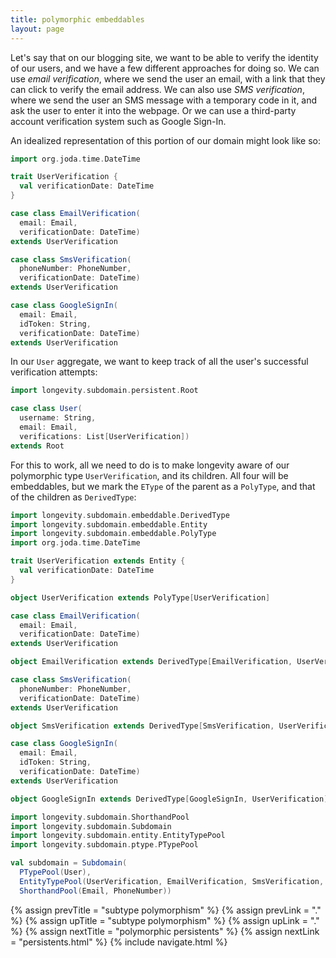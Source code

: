 ```yaml
---
title: polymorphic embeddables
layout: page
---
```


Let's say that on our blogging site, we want to be able to verify the
identity of our users, and we have a few different approaches for
doing so. We can use _email verification_, where we send the user an
email, with a link that they can click to verify the email address. We
can also use _SMS verification_, where we send the user an SMS message
with a temporary code in it, and ask the user to enter it into the
webpage. Or we can use a third-party account verification system such
as Google Sign-In.

An idealized representation of this portion of our domain might look
like so:

```scala
import org.joda.time.DateTime

trait UserVerification {
  val verificationDate: DateTime
}

case class EmailVerification(
  email: Email,
  verificationDate: DateTime)
extends UserVerification

case class SmsVerification(
  phoneNumber: PhoneNumber,
  verificationDate: DateTime)
extends UserVerification

case class GoogleSignIn(
  email: Email,
  idToken: String,
  verificationDate: DateTime)
extends UserVerification
```

In our `User` aggregate, we want to keep track of all the user's
successful verification attempts:

```scala
import longevity.subdomain.persistent.Root

case class User(
  username: String,
  email: Email,
  verifications: List[UserVerification])
extends Root
```

For this to work, all we need to do is to make longevity aware of our
polymorphic type `UserVerification`, and its children. All four will
be embeddables, but we mark the `EType` of the parent as a `PolyType`,
and that of the children as `DerivedType`:

```scala
import longevity.subdomain.embeddable.DerivedType
import longevity.subdomain.embeddable.Entity
import longevity.subdomain.embeddable.PolyType
import org.joda.time.DateTime

trait UserVerification extends Entity {
  val verificationDate: DateTime
}

object UserVerification extends PolyType[UserVerification]

case class EmailVerification(
  email: Email,
  verificationDate: DateTime)
extends UserVerification

object EmailVerification extends DerivedType[EmailVerification, UserVerification]

case class SmsVerification(
  phoneNumber: PhoneNumber,
  verificationDate: DateTime)
extends UserVerification

object SmsVerification extends DerivedType[SmsVerification, UserVerification]

case class GoogleSignIn(
  email: Email,
  idToken: String,
  verificationDate: DateTime)
extends UserVerification

object GoogleSignIn extends DerivedType[GoogleSignIn, UserVerification]

import longevity.subdomain.ShorthandPool
import longevity.subdomain.Subdomain
import longevity.subdomain.entity.EntityTypePool
import longevity.subdomain.ptype.PTypePool

val subdomain = Subdomain(
  PTypePool(User),
  EntityTypePool(UserVerification, EmailVerification, SmsVerification, GoogleSignIn),
  ShorthandPool(Email, PhoneNumber))
```

{% assign prevTitle = "subtype polymorphism" %}
{% assign prevLink = "." %}
{% assign upTitle = "subtype polymorphism" %}
{% assign upLink = "." %}
{% assign nextTitle = "polymorphic persistents" %}
{% assign nextLink = "persistents.html" %}
{% include navigate.html %}

